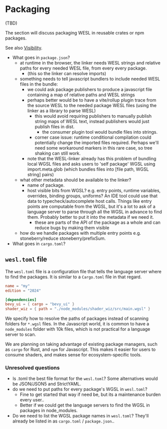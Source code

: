 # Packaging
(TBD)

The section will discuss packaging WESL in reusable crates or npm packages.

See also [Visibility](Visibility.md).

* What goes in `package.json`?
  * at runtime in the browser, the linker needs
    WESL strings and relative paths for every needed WESL file, from every every package.
    * (this so the linker can resolve imports)
  * something needs to tell javascript bundlers to include needed WESL files in the bundle:
    * we could ask package publishers to produce a javascript file containing a map of relative paths and WESL strings
    * perhaps better would be to have a vite/rollup plugin trace from the source WESL to the needed package WESL files (using the linker as a library to parse WESL)
      * this would avoid requiring publishers to manually publish string maps of WESL text,
        instead publishers would just publish files in dist.
        * the consumer plugin tool would bundle files into strings.
      * corner case issue: runtime conditional compilation could potentially change the imported
        files required. Perhaps we'll need some workaround markers in this rare case, so tree shaking can still work.
    * note that the WESL-linker already has this problem of bundling local WGSL files
      and asks users to 'self package' WGSL using import.meta.glob
      (which bundles files into [file path, WGSL string] pairs)
  * what other metadata should be available to the linker?
    * name of package.
    * host visible bits from WGSL? e.g. entry points, runtime variables, overrides, binding groups, uniforms?
      An IDE tool could use that data to typecheck/autocomplete host calls.
      Things like entry points are computable from the WGSL,
      but it's a lot to ask of a language server to parse through all the WGSL in advance to find them.
      Probably better to put it into the metadata if we need it.
      * these are parts of the API of the package as a whole and can reduce bugs by making them visible
  * how do we handle packages with multiple entry points e.g. stoneberry/reduce stoneberry/prefixSum.
* What goes in `cargo.toml`?

## `wesl.toml` file
The `wesl.toml` file is a configuration file that tells the language server where to find the packages. It is similar to a `Cargo.toml` file in that regard.

```toml
name = "my"
edition = "2024"

[dependencies]
bevy_ui = { cargo = "bevy_ui" }
shader_wiz = { path = "./node_modules/shader_wiz/src/main.wgsl" }
```

We specify how to resolve the paths of packages instead of scanning folders for `*.wgsl` files.
In the Javascript world, it is common to have a `node_modules` folder with 10k files, which is not practical for a language server to scan.

We are planning on taking advantage of existing package managers, such as `cargo` for Rust, and `npm` for Javascript. This makes it easier for users to consume shaders, and makes sense for ecosystem-specific tools.

### Unresolved questions
* Is .toml the best file format for the `wesl.toml`? Some alternatives would be JSON/JSON5 and StrictYAML.
* do we need to put paths for every package's WGSL in `wesl.toml`?
  * Fine to get started that way if need be, but its a maintenance burden every user..
  * Better if we could get the language servers to find the WGSL in packages in node_modules.
* Do we need to list the WGSL package names in `wesl.toml`?
  They'll already be listed in as `cargo.toml` / `package.json`..
